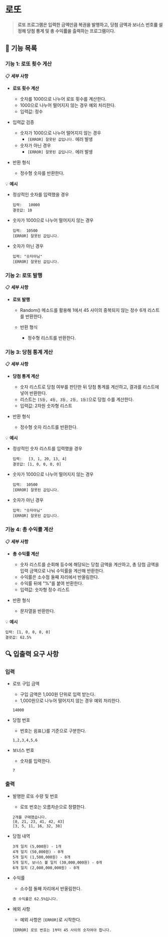 # 로또

> **로또 프로그램은 입력한 금액만큼 복권을 발행하고, 당첨 금액과 보너스 번호를 설정해 당첨 통계 및 총 수익률을 출력하는 프로그램이다.**

## 🔧 기능 목록

### 기능 1: 로또 횟수 게산

📋 **세부 사항**

- **로또 횟수 계산**

  - 숫자를 1000으로 나누어 로또 횟수를 계산한다.
  - 1000으로 나누어 떨어지지 않는 경우 예외 처리한다.
  - 입력값: 정수

- 입력값 검증

  - 숫자가 1000으로 나누어 떨어지지 않는 경우
    - `[ERROR] 잘못된 값입니다.` 에러 발생
  - 숫자가 아닌 경우
    - `[ERROR] 잘못된 값입니다.` 에러 발생

- 반환 형식
  - 정수형 숫자를 반환한다.

💡 **예시**

- 정상적인 숫자를 입력했을 경우

  ```
  입력:   10000
  결괏값: 10
  ```

- 숫자가 1000으로 나누어 떨어지지 않는 경우

  ```
  입력:  10500
  [ERROR] 잘못된 값입니다.
  ```

- 숫자가 아닌 경우

  ```
  입력: "숫자아님"
  [ERROR] 잘못된 값입니다.
  ```

### 기능 2: 로또 발행

📋 **세부 사항**

- **로또 발행**

  - Random() 메소드를 활용해 1에서 45 사이의 중복되지 않는 정수 6개 리스트를 반환한다.

  - 반환 형식
    - 정수형 리스트를 반환한다.

### 기능 3: 당첨 통계 게산

📋 **세부 사항**

- **당첨 통계 계산**

  - 숫자 리스트로 당첨 여부를 판단한 뒤 당첨 통계를 계산하고, 결과를 리스트에 넣어 반환한다.
  - 리스트는 `[5등, 4등, 3등, 2등, 1등]`으로 당첨 수를 계산한다.
  - 입력값: 2차원 숫자형 리스트

- 반환 형식
  - 정수형 숫자 리스트를 반환한다.

💡 **예시**

- 정상적인 숫자 리스트를 입력했을 경우

  ```
  입력:   [3, 1, 20, 13, 4]
  결괏값: [1, 0, 0, 0, 0]
  ```

- 숫자가 1000으로 나누어 떨어지지 않는 경우

  ```
  입력:  10500
  [ERROR] 잘못된 값입니다.
  ```

- 숫자가 아닌 경우

  ```
  입력: "숫자아님"
  [ERROR] 잘못된 값입니다.
  ```

### 기능 4: 총 수익률 계산

📋 **세부 사항**

- **총 수익률 계산**

  - 숫자 리스트를 순회해 등수에 해당되는 당첨 금액을 계산하고, 총 당첨 금액을 입력 금액으로 나눠 수익률을 계산해 반환한다.
  - 수익률은 소수점 둘째 자리에서 반올림한다.
  - 수익률 뒤에 "%"를 붙여 반환한다.
  - 입력값: 숫자형 정수 리스트

- 반환 형식
  - 문자열을 반환한다.

💡 **예시**

```
입력: [1, 0, 0, 0, 0]
결괏값: 62.5%
```

## 🔍 입출력 요구 사항

### 입력

- 로또 구입 금액

  - 구입 금액은 1,000원 단위로 입력 받는다.
  - 1,000원으로 나누어 떨어지지 않는 경우 예외 처리한다.

  ```
  14000
  ```

- 당첨 번호

  - 번호는 쉼표(,)를 기준으로 구분한다.

  ```
  1,2,3,4,5,6
  ```

- 보너스 번호

  - 숫자를 입력한다.

  ```
  7
  ```

### 출력

- 발행한 로또 수량 및 번호

  - 로또 번호는 오름차순으로 정렬한다.

  ```
  2개를 구매했습니다.
  [8, 21, 23, 41, 42, 43]
  [3, 5, 11, 16, 32, 38]
  ```

- 당첨 내역

  ```
  3개 일치 (5,000원) - 1개
  4개 일치 (50,000원) - 0개
  5개 일치 (1,500,000원) - 0개
  5개 일치, 보너스 볼 일치 (30,000,000원) - 0개
  6개 일치 (2,000,000,000원) - 0개
  ```

- 수익률

  - 소수점 둘째 자리에서 반올림한다.

  ```
  총 수익률은 62.5%입니다.
  ```

- 예외 사항

  - 예외 사항은 `[ERROR]`로 시작한다.

  ```
  [ERROR] 로또 번호는 1부터 45 사이의 숫자여야 합니다.
  ```
